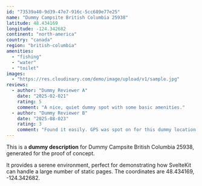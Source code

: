 ```yaml
---
id: "73539a40-9d39-47e7-916c-5cc689e77e25"
name: "Dummy Campsite British Columbia 25938"
latitude: 48.434169
longitude: -124.342682
continent: "north-america"
country: "canada"
region: "british-columbia"
amenities:
  - "fishing"
  - "water"
  - "toilet"
images:
  - "https://res.cloudinary.com/demo/image/upload/v1/sample.jpg"
reviews:
  - author: "Dummy Reviewer A"
    date: "2025-02-021"
    rating: 5
    comment: "A nice, quiet dummy spot with some basic amenities."
  - author: "Dummy Reviewer B"
    date: "2025-08-023"
    rating: 3
    comment: "Found it easily. GPS was spot on for this dummy location."
---
```


This is a **dummy description** for Dummy Campsite British Columbia 25938, generated for the proof of concept.

It provides a serene environment, perfect for demonstrating how SvelteKit can handle a large number of static pages. The coordinates are 48.434169, -124.342682.
